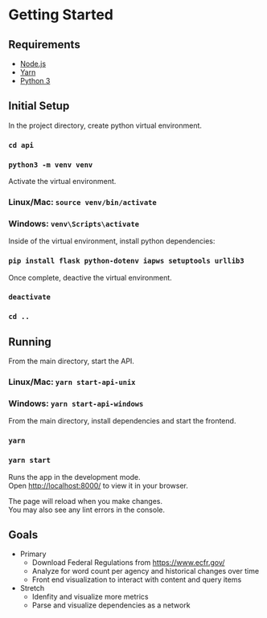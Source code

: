 # Getting Started

## Requirements

- [Node.js](https://nodejs.org/en)
- [Yarn](https://yarnpkg.com/)
- [Python 3](https://www.python.org/)

## Initial Setup

In the project directory, create python virtual environment.

### `cd api`

### `python3 -m venv venv`

Activate the virtual environment.

### Linux/Mac: `source venv/bin/activate`

### Windows: `venv\Scripts\activate`

Inside of the virtual environment, install python dependencies:

### `pip install flask python-dotenv iapws setuptools urllib3`

Once complete, deactive the virtual environment.

### `deactivate`

### `cd ..`

## Running

From the main directory, start the API.

### Linux/Mac: `yarn start-api-unix`

### Windows: `yarn start-api-windows`

From the main directory, install dependencies and start the frontend.

### `yarn`

### `yarn start`

Runs the app in the development mode.\
Open [http://localhost:8000/](http://localhost:8000/) to view it in your browser.

The page will reload when you make changes.\
You may also see any lint errors in the console.

## Goals

- Primary
  - Download Federal Regulations from https://www.ecfr.gov/
  - Analyze for word count per agency and historical changes over time
  - Front end visualization to interact with content and query items
- Stretch
  - Idenfity and visualize more metrics
  - Parse and visualize dependencies as a network
